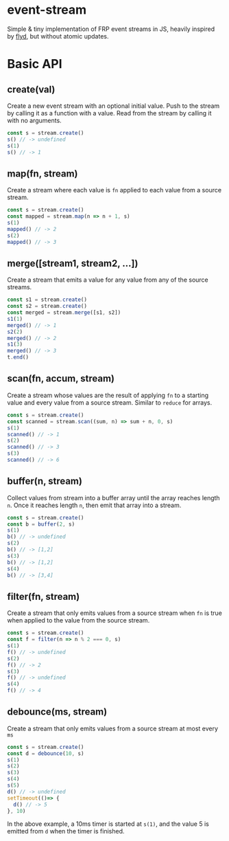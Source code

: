
# event-stream

Simple & tiny implementation of FRP event streams in JS, heavily inspired by [flyd](https://github.com/paldepind/flyd), but without atomic updates.

# Basic API

## create(val)

Create a new event stream with an optional initial value. Push to the stream by calling it as a function with a value. Read from the stream by calling it with no arguments.

```js
const s = stream.create()
s() // -> undefined
s(1)
s() // -> 1
```

## map(fn, stream)

Create a stream where each value is `fn` applied to each value from a source stream.

```js
const s = stream.create()
const mapped = stream.map(n => n + 1, s)
s(1)
mapped() // -> 2
s(2)
mapped() // -> 3
```

## merge([stream1, stream2, ...])

Create a stream that emits a value for any value from any of the source streams.

```js
const s1 = stream.create()
const s2 = stream.create()
const merged = stream.merge([s1, s2])
s1(1)
merged() // -> 1
s2(2)
merged() // -> 2
s1(3)
merged() // -> 3
t.end()
```

## scan(fn, accum, stream)

Create a stream whose values are the result of applying `fn` to a starting value and every value from a source stream. Similar to `reduce` for arrays.

```js
const s = stream.create()
const scanned = stream.scan((sum, n) => sum + n, 0, s)
s(1)
scanned() // -> 1
s(2)
scanned() // -> 3
s(3)
scanned() // -> 6
```

## buffer(n, stream)

Collect values from stream into a buffer array until the array reaches length `n`. Once it reaches length `n`, then emit that array into a stream.

```js
const s = stream.create()
const b = buffer(2, s)
s(1)
b() // -> undefined
s(2)
b() // -> [1,2]
s(3)
b() // -> [1,2]
s(4)
b() // -> [3,4]
```

## filter(fn, stream)

Create a stream that only emits values from a source stream when `fn` is true when applied to the value from the source stream.

```js
const s = stream.create()
const f = filter(n => n % 2 === 0, s)
s(1)
f() // -> undefined
s(2)
f() // -> 2
s(3)
f() // -> undefined
s(4)
f() // -> 4
```

## debounce(ms, stream)

Create a stream that only emits values from a source stream at most every `ms`

```js
const s = stream.create()
const d = debounce(10, s)
s(1)
s(2)
s(3)
s(4)
s(5)
d() // -> undefined
setTimeout(()=> {
  d() // -> 5
}, 10)
```

In the above example, a 10ms timer is started at `s(1)`, and the value 5 is emitted from `d` when the timer is finished.

